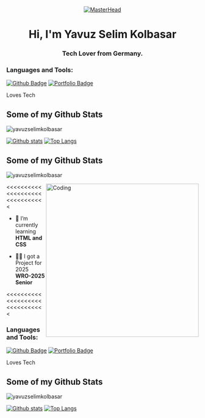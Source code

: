 <div align="center">
  <a href="https://yavuzselimkolbasar.io">
    <img src="https://c.tenor.com/XgAG1LXjpcYAAAAd/apartamento-qualquer-banner-banner.gif" alt="MasterHead">
  </a>
</div>

<h1 align="center">Hi, I'm Yavuz Selim Kolbasar</h1>
<h3 align="center">Tech Lover from Germany.</h3>

<h3 align="left">Languages and Tools:</h3>

[![Github Badge](https://img.shields.io/badge/-yavuzselimkolbasar-grey?style=flat&logo=github&logoColor=white&link=https://github.com/yavuzselimkolbasar/)](https://www.github.com/yavuzselimkolbasar/) [![Portfolio Badge](https://img.shields.io/badge/portfolio-web-blue?style=flat&link=https://yavuzselimkolbasar.com/)](https://yavuzselimkolbasar.com/) <p align='left'>Loves Tech</p>
## Some of my Github Stats
<p align=left> <img src=https://komarev.com/ghpvc/?username=yavuzselimkolbasar alt=yavuzselimkolbasar /> </p>

[![Github stats](https://github-readme-stats.vercel.app/api?username=yavuzselimkolbasar&show_icons=true&include_all_commits=true)](https://github.com/yavuzselimkolbasar/github-readme-stats)
[![Top Langs](https://github-readme-stats.vercel.app/api/top-langs/?username=yavuzselimkolbasar&layout=compact)](https://github.com/yavuzselimkolbasar/github-readme-stats)

## Some of my Github Stats
<p align=left> <img src=https://komarev.com/ghpvc/?username=yavuzselimkolbasar alt=yavuzselimkolbasar /> </p>

<img align="right" alt="Coding" width="400" src="https://adeels.ca/assets/images/github.gif">

<<<<<<<<<<<<<<<<<<<<<<<<<<<<<<<

- 🌱 I’m currently learning **HTML and CSS**

- 👨‍💻 I got a Project for 2025 **WRO-2025 Senior**


<<<<<<<<<<<<<<<<<<<<<<<<<<<<<<<

<h3 align="left">Languages and Tools:</h3>

[![Github Badge](https://img.shields.io/badge/-yavuzselimkolbasar-grey?style=flat&logo=github&logoColor=white&link=https://github.com/yavuzselimkolbasar/)](https://www.github.com/yavuzselimkolbasar/) [![Portfolio Badge](https://img.shields.io/badge/portfolio-web-blue?style=flat&link=https://yavuzselimkolbasar.com/)](https://yavuzselimkolbasar.com/) <p align='left'>Loves Tech</p>
## Some of my Github Stats
<p align=left> <img src=https://komarev.com/ghpvc/?username=yavuzselimkolbasar alt=yavuzselimkolbasar /> </p>

[![Github stats](https://github-readme-stats.vercel.app/api?username=yavuzselimkolbasar&show_icons=true&include_all_commits=true)](https://github.com/yavuzselimkolbasar/github-readme-stats)
[![Top Langs](https://github-readme-stats.vercel.app/api/top-langs/?username=yavuzselimkolbasar&layout=compact)](https://github.com/yavuzselimkolbasar/github-readme-stats)
